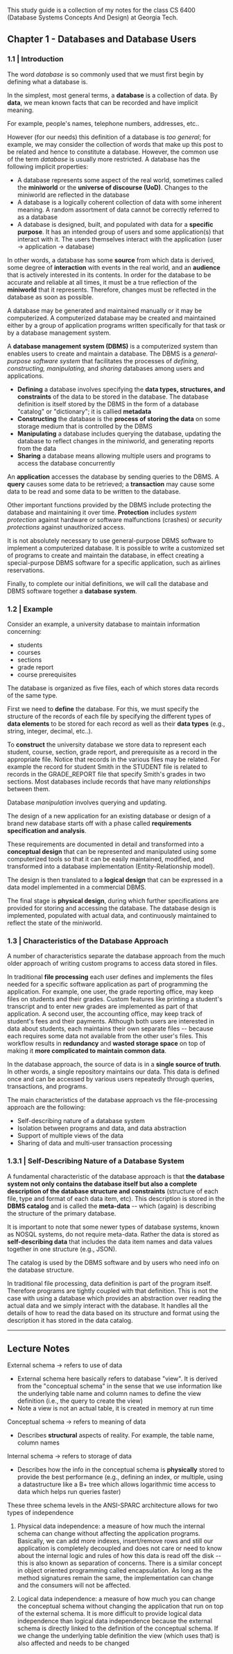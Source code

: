 This study guide is a collection of my notes for the class CS 6400 (Database Systems Concepts And Design) at Georgia Tech.

## Chapter 1 - Databases and Database Users

### 1.1 | Introduction

The word *database* is so commonly used that we must first begin by defining what a database is.

In the simplest, most general terms, a **database** is a collection of data. By **data**, we mean known facts that can be recorded and have implicit meaning. 

For example, people's names, telephone numbers, addresses, etc..

However (for our needs) this definition of a database is *too general*; for example, we may consider the collection of words that make up this post to be related and hence to constitute a database. However, the common use of the term *database* is usually more restricted. A database has the following implicit properties:

- A database represents some aspect of the real world, sometimes called the **miniworld** or the **universe of discourse (UoD)**. Changes to the miniworld are reflected in the database
- A database is a logically coherent collection of data with some inherent meaning. A random assortment of data cannot be correctly referred to as a database
- A database is designed, built, and populated with data for a **specific purpose**. It has an intended group of users and some application(s) that interact with it. The users themselves interact with the application (user -> application -> database)

In other words, a database has some **source** from which data is derived, some degree of **interaction** with events in the real world, and an **audience** that is actively interested in its contents. In order for the database to be accurate and reliable at all times, it must be a true reflection of the **miniworld** that it represents. Therefore, changes must be reflected in the database as soon as possible.

A database may be generated and maintained manually or it may be computerized. A computerized database may be created and maintained either by a group of application programs written specifically for that task or by a database management system.

A **database management system (DBMS)** is a computerized system than enables users to create and maintain a database. The DBMS is a *general-purpose software system* that facilitates the processes of *defining, constructing, manipulating,* and *sharing* databases among users and applications. 

- **Defining** a database involves specifying the **data types, structures, and constraints** of the data to be stored in the database. The database definition is itself stored by the DBMS in the form of a database "catalog" or "dictionary"; it is callied **metadata**
- **Constructing** the database is the **process of storing the data** on some storage medium that is controlled by the DBMS
- **Manipulating** a database includes querying the database, updating the database to reflect changes in the miniworld, and generating reports from the data
- **Sharing** a database means allowing multiple users and programs to access the database concurrently

An **application** accesses the database by sending queries to the DBMS. A **query** causes some data to be retrieved; a **transaction** may cause some data to be read and some data to be written to the database.

Other important functions provided by the DBMS include protecting the database and maintaining it over time. **Protection** includes *system protection* against hardware or software malfunctions (crashes) or *security protections* against unauthorized access.

It is not absolutely necessary to use general-purpose DBMS software to implement
a computerized database. It is possible to write a customized set of programs to create and maintain the database, in effect creating a special-purpose DBMS software
for a specific application, such as airlines reservations.

Finally, to complete our initial definitions, we will call the database and DBMS software
together a **database system**. 

### 1.2 | Example

Consider an example, a university database to maintain information concerning:
- students
- courses
- sections
- grade report
- course prerequisites

The database is organized as five files, each of which stores data records of the same type.

First we need to **define** the database. For this, we must specify the structure of the records of each file by specifying the different types of **data elements** to be stored for each record as well as their **data types** (e.g., string, integer, decimal, etc..). 

To **construct** the university database we store data to represent each student, course, section, grade report, and prerequisite as a record in the appropriate file. Notice that records in the various files may be related. For example the record for student Smith in the STUDENT file is related to records in the GRADE_REPORT file that specify Smith's grades in two sections. Most databases include records that have many *relationships* between them.

Database *manipulation* involves querying and updating.

The design of a new application for an existing database or design of a
brand new database starts off with a phase called **requirements specification and
analysis**. 

These requirements are documented in detail and transformed into a
**conceptual design** that can be represented and manipulated using some computerized tools so that it can be easily maintained, modified, and transformed into a
database implementation (Entity-Relationship model). 

The design is then translated to a **logical design** that can be expressed in a data model implemented in a commercial DBMS.

The final stage is **physical design**, during which further specifications are provided for storing and accessing the database. The database design is implemented, populated with actual data, and continuously maintained to reflect the state of the miniworld.

### 1.3 | Characteristics of the Database Approach

A number of characteristics separate the database approach from the much older approach of writing custom programs to access data stored in files.

In traditional **file processing** each user defines and implements the files needed for a specific software application as part of programming the application. For example, one user, the grade reporting office, may keep files on students and their grades. Custom features like printing a student's transcript and to enter new grades are implemented as part of that application. A second user, the accounting office, may keep track of student's fees and their payments. Although both users are interested in data about students, each maintains their own separate files -- because each requires some data not available from the other user's files. This workflow results in **redundancy** and **wasted storage space** on top of making it **more complicated to maintain common data**.

In the database approach, the source of data is in a **single source of truth**. In other words, a single repository maintains our data. This data is defined once and can be accessed by various users repeatedly through queries, transactions, and programs.

The main characteristics of the database approach vs the file-processing approach are the following:
- Self-describing nature of a database system
- Isolation between programs and data, and data abstraction
- Support of multiple views of the data
- Sharing of data and multi-user transaction processing

### 1.3.1 | Self-Describing Nature of a Database System

A fundamental characteristic of the database approach is that **the database system not only contains the database itself but also a complete description of the database structure and constraints** (structure of each file, type and format of each data item, etc). This description is stored in the **DBMS catalog** and is called the **meta-data** -- which (again) is describing the structure of the primary database.

It is important to note that some newer types of database systems, known as NOSQL systems, do not require meta-data. Rather the data is stored as **self-describing data** that includes the data item names and data values together in one structure (e.g., JSON). 

The catalog is used by the DBMS software and by users who need info on the database structure. 

In traditional file processing, data definition is part of the program itself. Therefore programs are tightly coupled with that definition. This is not the case with using a database which provides an abstraction over reading the actual data and we simply interact with the database. It handles all the details of how to read the data based on its structure and format using the description it has stored in the data catalog.

--------------------------------------------------------------

## Lecture Notes

External schema -> refers to use of data
- External schema here basically refers to database "view". It is derived from the "conceptual schema" in the sense that we use information like the underlying table name and column names to define the view definition (i.e., the query to create the view)
- Note a view is not an actual table, it is created in memory at run time 

Conceptual schema -> refers to meaning of data
- Describes **structural** aspects of reality. For example, the table name, column names

Internal schema -> refers to storage of data
- Describes how the info in the conceptual schema is **physically** stored to provide the best performance (e.g., defining an index, or multiple, using a datastructure like a B+ tree which allows logarithmic time access to data which helps run queries faster)

These three schema levels in the ANSI-SPARC architecture allows for two types of independence

1. Physical data independence: a measure of how much the internal schema can change without affecting the application programs. Basically, we can add more indexes, insert/remove rows and still our application is completely decoupled and does not care or need to know about the internal logic and rules of how this data is read off the disk -- this is also known as separation of concerns. There is a similar concept in object oriented programming called encapsulation. As long as the method signatures remain the same, the implementation can change and the consumers will not be affected.

2. Logical data independence: a measure of how much you can change the conceptual schema without changing the application that run on top of the external schema. It is more difficult to provide logical data independence than logical data independence because the external schema is directly linked to the definition of the conceptual schema. If we change the underlying table definition the view (which uses that) is also affected and needs to be changed
